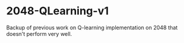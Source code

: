 # 2048-QLearning-v1
Backup of previous work on Q-learning implementation on 2048 that doesn't perform very well.
